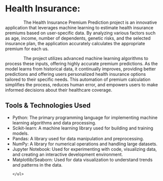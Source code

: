 <h1> Health Insurance:</h1>
<div>   
  <p>&nbsp&nbsp &nbsp&nbsp &nbsp&nbsp &nbsp&nbsp &nbsp&nbsp The Health Insurance Premium Prediction project is an innovative application that leverages machine learning to estimate health insurance premiums based on user-specific data. By analyzing various factors such as age, income, number of dependents, genetic risks, and the selected insurance plan, the application accurately calculates the appropriate premium for each us.</p>
       <p> &nbsp&nbsp &nbsp&nbsp &nbsp&nbsp &nbsp&nbsp &nbsp&nbsp   The project utilizes advanced machine learning algorithms to process these inputs, offering highly accurate premium predictions. As the model learns from historical data, it continually improves, providing better predictions and offering users personalized health insurance options tailored to their specific needs. This automation of premium calculation simplifies the process, reduces human error, and empowers users to make informed decisions about their healthcare coverage.</p>  
 </div>

  <h2>Tools & Technologies Used</h2>
    <ul>
      <li><span class="highlight">Python</span>: The primary programming language for implementing machine learning algorithms and data processing.</li>
      <li><span class="highlight">Scikit-learn</span>: A machine learning library used for building and training models.</li>
      <li><span class="highlight">Pandas</span>: A library used for data manipulation and preprocessing.</li>
      <li><span class="highlight">NumPy</span>: A library for numerical operations and handling large datasets.</li>
      <li><span class="highlight">Jupyter Notebook</span>: Used for experimenting with code, visualizing data, and creating an interactive development environment.</li>
      <li><span class="highlight">Matplotlib/Seaborn</span>: Used for data visualization to understand trends and patterns in the data.</li>
      
    </ul>
